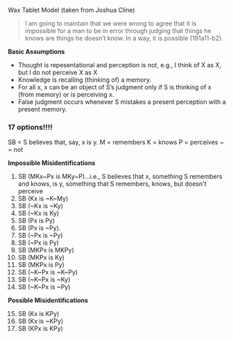  Wax Tablet Model (taken from Joshua Cline)

> I am going to maintain that we were wrong to agree that it is impossible for a man to be in error through judging that things he knows are things he doesn’t know. In a way, it is possible (191a11-b2).

**Basic Assumptions**

+ Thought is repesentational and perception is not, e.g., I think of X as X, but I do not perceive X as X
+ Knowledge is recalling (thinking of) a memory.
+ For all x, x can be an object of S’s judgment only if S is thinking of x (from memory) or is perceiving x.
+ False judgment occurs whenever S mistakes a present perception with a present memory.


### 17 options!!!!

SB = S believes that, say, x is y. 
M = remembers
K = knows
P = perceives
~ = not

**Impossible Misidentifications**

1. SB (MKx~Px is MKy~P)...i.e., S believes that x, something S remembers and knows, is y, something that S remembers, knows, but doesn't perceive
2. SB (Kx is ~K~My)
3. SB (~Kx is ~Ky)
4. SB (~Kx is Ky)
5. SB (Px is Py)
6. SB (Px is ~Py).
7. SB (~Px is ~Py)
8. SB (~Px is Py)
9. SB (MKPx is MKPy)
10. SB (MKPx is Ky)
11. SB (MKPx is Py)
12. SB (~K~Px is ~K~Py)
13. SB (~K~Px is ~Ky)
14. SB (~K~Px is ~Py)

**Possible Misidentifications**

15. SB (Kx is KPy)
16. SB (Kx is ~KPy)
17. SB (KPx is KPy)